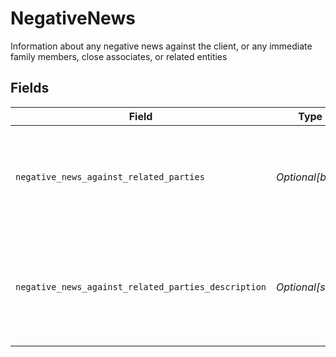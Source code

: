 # NegativeNews

Information about any negative news against the client, or any immediate family members, close associates, or related entities


## Fields

| Field                                                                                                                 | Type                                                                                                                  | Required                                                                                                              | Description                                                                                                           | Example                                                                                                               |
| --------------------------------------------------------------------------------------------------------------------- | --------------------------------------------------------------------------------------------------------------------- | --------------------------------------------------------------------------------------------------------------------- | --------------------------------------------------------------------------------------------------------------------- | --------------------------------------------------------------------------------------------------------------------- |
| `negative_news_against_related_parties`                                                                               | *Optional[bool]*                                                                                                      | :heavy_minus_sign:                                                                                                    | Indicates whether there is negative news against related parties                                                      | true                                                                                                                  |
| `negative_news_against_related_parties_description`                                                                   | *Optional[str]*                                                                                                       | :heavy_minus_sign:                                                                                                    | Description of the negative news against related parties                                                              | Juan was indicated in numerous publications but not involved with Japan's misappropriation of taxpayer funds in 2013. |